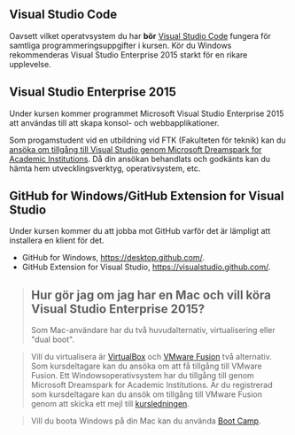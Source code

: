 ## Visual Studio Code

Oavsett vilket operatvsystem du har __bör__ <a href="https://code.visualstudio.com/">Visual Studio Code</a> fungera för samtliga programmeringsuppgifter i kursen. Kör du Windows rekommenderas Visual Studio Enterprise 2015 starkt för en rikare upplevelse.

## Visual Studio Enterprise 2015

Under kursen kommer programmet Microsoft Visual Studio Enterprise 2015 att användas till att skapa konsol- och webbapplikationer.

Som progamstudent vid en utbildning vid FTK (Fakulteten för teknik) kan du <a href="http://juno.lnu.se/msdnaa">ansöka om tillgång till Visual Studio genom Microsoft Dreamspark for Academic Institutions</a>. Då din ansökan behandlats och godkänts kan du hämta hem utvecklingsverktyg, operativsystem, etc.

## GitHub for Windows/GitHub Extension for Visual Studio
Under kursen kommer du att jobba mot GitHub varför det är lämpligt att installera en klient för det.
- GitHub for Windows, https://desktop.github.com/.
- GitHub Extension for Visual Studio, https://visualstudio.github.com/.

>## Hur gör jag om jag har en Mac och vill köra Visual Studio Enterprise 2015?
>Som Mac-användare har du två huvudalternativ,  virtualisering eller "dual boot".

>Vill du virtualisera är <a href="https://www.virtualbox.org/wiki/Downloads">VirtualBox</a> och <a href="http://vmware.se/se/products/fusion/">VMware Fusion</a> två alternativ. Som kursdeltagare kan du ansöka om att få tillgång till VMware Fusion. Ett Windowsoperativsystem har du tillgång till genom Microsoft Dreamspark for Academic Institutions. Är du registrerad som kursdeltagare kan du ansök om tillgång till VMware Fusion genom att skicka ett mejl till <a href="mailto:1dv024@lnu.se">kursledningen</a>.

>Vill du boota Windows på din Mac kan du använda <a href="https://www.apple.com/se/support/bootcamp/">Boot Camp</a>.
